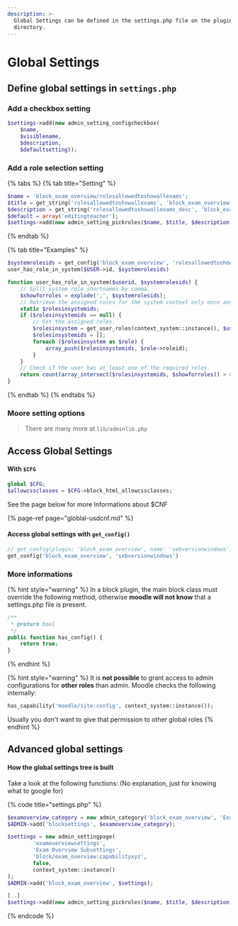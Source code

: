```yaml
---
description: >-
  Global Settings can be defined in the settings.php file on the plugins root
  directory.
---
```


# Global Settings

## Define global settings in `settings.php`

### Add a checkbox setting

```php
$settings->add(new admin_setting_configcheckbox( 
    $name,
    $visiblename, 
    $description,
    $defaultsetting));
```

### Add a role selection setting

{% tabs %}
{% tab title="Setting" %}
```php
$name = 'block_exam_overview/rolesallowedtoshowallexams';
$title = get_string('rolesallowedtoshowallexams', 'block_exam_overview', null, true);
$description = get_string('rolesallowedtoshowallexams_desc', 'block_exam_overview', null, true);
$default = array('editingteacher');
$settings->add(new admin_setting_pickroles($name, $title, $description, $default));
```
{% endtab %}

{% tab title="Examples" %}
```php
$systemrolesids = get_config('block_exam_overview', 'rolesallowedtoshowallexams')
user_has_role_in_system($USER->id, $systemrolesids)
```

```php
function user_has_role_in_system($userid, $systemrolesids) {
    // Split system role shortnames by comma.
    $showforroles = explode(',', $systemrolesids);
    // Retrieve the assigned roles for the system context only once and remember for next calls of this function.
    static $rolesinsystemids;
    if ($rolesinsystemids == null) {
        // Get the assigned roles.
        $rolesinsystem = get_user_roles(context_system::instance(), $userid);
        $rolesinsystemids = [];
        foreach ($rolesinsystem as $role) {
            array_push($rolesinsystemids, $role->roleid);
        }
    }
    // Check if the user has at least one of the required roles.
    return count(array_intersect($rolesinsystemids, $showforroles)) > 0;
}
```
{% endtab %}
{% endtabs %}

### Moore setting options

> There are many more at `lib/adminlib.php`

## Access Global Settings

#### With `$CFG`

```php
global $CFG;
$allowcssclasses = $CFG->block_html_allowcssclasses;
```

See the page below for more Informations about $CNF

{% page-ref page="globlal-usdcnf.md" %}

#### Access global settings with `get_config()`

```php
// get_config(plugin: 'block_exam_overview', name: 'sebversionwindows')
get_config('block_exam_overview', 'sebversionwindows')
```

### More informations

{% hint style="warning" %}
In a block plugin, the main block class must override the following method, otherwise **moodle will not know** that a settings.php file is present.

```php
/**
 * @return bool
 */
public function has_config() {
    return true;
}
```
{% endhint %}

{% hint style="warning" %}
It is **not possible** to grant access to admin configurations for **other roles** than admin. Moodle checks the following internally:

```php
has_capability('moodle/site:config', context_system::instance());
```

Usually you don't want to give that permission to other global roles
{% endhint %}

## Advanced global settings

#### How the global settings tree is built

Take a look at the following functions: \(No explanation, just for knowing what to google for\)

{% code title="settings.php" %}
```php
$examoverview_category = new admin_category('block_exam_overview', 'Exam Overview');
$ADMIN->add('blocksettings', $examoverview_category);

$settings = new admin_settingpage(
        'examoverviewsettings',
        'Exam Overview Subsettings',
        'block/exam_overview:capabilityxyz',
        false,
        context_system::instance()
);
$ADMIN->add('block_exam_overview', $settings);

[..]
$settings->add(new admin_setting_pickroles($name, $title, $description, $default));

```
{% endcode %}

